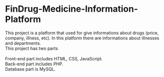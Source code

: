 # FinDrug-Medicine-Information-Platform

This project is a platform that used for give informations about drugs (price, company, illness, etc). 
In this platform there are informations about illnesses and departments.
<br>
This project has two parts 
<br>
<br>
Front-end part includes HTML, CSS, JavaScript.<br> 
Back-end part includes PHP.<br>
Database part is MySQL.
